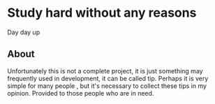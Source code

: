# Study hard without any reasons
Day day up

## About
Unfortunately this is not a complete project, it is just something may frequently used in development, it can be called tip. Perhaps it is very simple for many people , but it's necessary to collect these tips in my opinion. Provided to those  people who are in need.